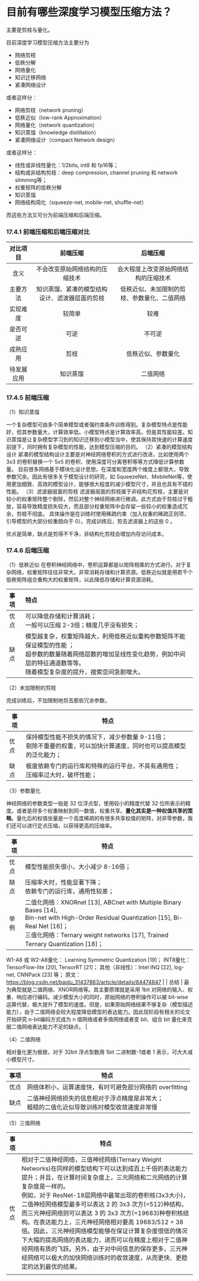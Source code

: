 


# 目前有哪些深度学习模型压缩方法？

主要是剪枝与量化。


目前深度学习模型压缩方法主要分为

- 网络剪枝
- 低秩分解
- 网络量化
- 知识迁移网络
- 紧凑网络设计

或者这样分：

- 网络剪枝（network pruning）
- 低秩近似（low-rank Approximation）
- 网络量化（network quantization）
- 知识蒸馏（knowledge distillation）
- 紧凑网络设计（compact Network design）


或者这样分：


- 线性或非线性量化：1/2bits, int8 和 fp16等；
- 结构或非结构剪枝：deep compression, channel pruning 和 network slimming等；
- 权重矩阵的低秩分解
- 知识蒸馏
- 网络结构简化（squeeze-net, mobile-net, shuffle-net）



而这些方法又可分为前端压缩和后端压缩。

### 17.4.1 前端压缩和后端压缩对比

|  对比项目  |                    前端压缩                    |                   后端压缩                   |
| :--------: | :--------------------------------------------: | :------------------------------------------: |
|    含义    |         不会改变原始网络结构的压缩技术         |     会大程度上改变原始网络结构的压缩技术     |
|  主要方法  | 知识蒸馏、紧凑的模型结构设计、滤波器层面的剪枝 | 低秩近似、未加限制的剪枝、参数量化、二值网络 |
|  实现难度  |                     较简单                     |                     较难                     |
|  是否可逆  |                      可逆                      |                    不可逆                    |
|  成熟应用  |                      剪枝                      |              低秩近似、参数量化              |
| 待发展应用 |                    知识蒸馏                    |                   二值网络                   |


### 17.4.5 前端压缩

（1）知识蒸馏

一个复杂模型可由多个简单模型或者强约束条件训练得到。复杂模型特点是性能好，但其参数量大，计算效率低。小模型特点是计算效率高，但是其性能较差。知识蒸馏是让复杂模型学习到的知识迁移到小模型当中，使其保持其快速的计算速度前提下，同时拥有复杂模型的性能，达到模型压缩的目的。
（2）紧凑的模型结构设计
紧凑的模型结构设计主要是对神经网络卷积的方式进行改进，比如使用两个 3x3 的卷积替换一个 5x5 的卷积、使用深度可分离卷积等等方式降低计算参数量。  目前很多网络基于模块化设计思想，在深度和宽度两个维度上都很大，导致参数冗余。因此有很多关于模型设计的研究，如 SqueezeNet、MobileNet等，使用更加细致、高效的模型设计，能够很大程度的减少模型尺寸，并且也具有不错的性能。
（3）滤波器层面的剪枝
滤波器层面的剪枝属于非结构花剪枝，主要是对较小的权重矩阵整个剔除，然后对整个神经网络进行微调。此方式由于剪枝过于粗放，容易导致精度损失较大，而且部分权重矩阵中会存留一些较小的权重造成冗余，剪枝不彻底。  具体操作是在训练时使用稀疏约束（加入权重的稀疏正则项，引导模型的大部分权重趋向于 0）。完成训练后，剪去滤波器上的这些 0 。

优点是简单，缺点是剪得不干净，非结构化剪枝会增加内存访问成本。

### 17.4.6 后端压缩
（1）低秩近似
在卷积神经网络中，卷积运算都是以矩阵相乘的方式进行。对于复杂网络，权重矩阵往往非常大，非常消耗存储和计算资源。低秩近似就是用若干个低秩矩阵组合重构大的权重矩阵，以此降低存储和计算资源消耗。

| 事项 | 特点                                                         |
| :--- | :----------------------------------------------------------- |
| 优点 | 可以降低存储和计算消耗；<br />一般可以压缩 2-3倍；精度几乎没有损失； |
| 缺点 | 模型越复杂，权重矩阵越大，利用低秩近似重构参数矩阵不能保证模型的性能 ；   <br />超参数的数量随着网络层数的增加呈线性变化趋势，例如中间层的特征通道数等等。 <br />随着模型复杂度的提升，搜索空间急剧增大。 |

（2）未加限制的剪枝

完成训练后，不加限制地剪去那些冗余参数。

| 事项 | 特点                                                         |
| ---- | ------------------------------------------------------------ |
| 优点 | 保持模型性能不损失的情况下，减少参数量 9-11倍； <br />剔除不重要的权重，可以加快计算速度，同时也可以提高模型的泛化能力； |
| 缺点 | 极度依赖专门的运行库和特殊的运行平台，不具有通用性；<br /> 压缩率过大时，破坏性能； |

（3）参数量化

神经网络的参数类型一般是 32 位浮点型，使用较小的精度代替 32 位所表示的精度。或者是将多个权重映射到同一数值，权重共享。**量化其实是一种权值共享的策略**。量化后的权值张量是一个高度稀疏的有很多共享权值的矩阵，对非零参数，我们还可以进行定点压缩，以获得更高的压缩率。

| 事项 | 特点                                                         |
| ---- | ------------------------------------------------------------ |
| 优点 | 模型性能损失很小，大小减少 8-16倍；                           |
| 缺点 | 压缩率大时，性能显著下降； <br />依赖专门的运行库，通用性较差； |
| 举例 | 二值化网络：XNORnet [13], ABCnet with Multiple Binary Bases [14], <br />Bin-net with High-Order Residual Quantization [15], Bi-Real Net [16]；<br/>三值化网络：Ternary weight networks [17], Trained Ternary Quantization [18]；
W1-A8 或 W2-A8量化： Learning Symmetric Quantization [19]；
INT8量化：TensorFlow-lite [20], TensorRT [21]；
其他（非线性）：Intel INQ [22], log-net, CNNPack [23] 等；
原文：https://blog.csdn.net/baidu_31437863/article/details/84474847 |
| 总结 | 最为典型就是二值网络、XNOR网络等。其主要原理就是采用 1bit 对网络的输入、权重、响应进行编码。减少模型大小的同时，原始网络的卷积操作可以被 bit-wise运算代替，极大提升了模型的速度。但是，如果原始网络结果不够复杂（模型描述能力），由于二值网络会较大程度降低模型的表达能力。因此现阶段有相关的论文开始研究 n-bit编码方式成为 n 值网络或者多值网络或者变 bit、组合 bit 量化来克服二值网络表达能力不足的缺点。 |

（4）二值网络

相对量化更为极致，对于 32bit 浮点型数用 1bit 二进制数-1或者 1 表示，可大大减小模型尺寸。

| 事项 | 特点                                                         |
| ---- | ------------------------------------------------------------ |
| 优点 | 网络体积小，运算速度快，有时可避免部分网络的 overfitting      |
| 缺点 | 二值神经网络损失的信息相对于浮点精度是非常大；<br />粗糙的二值化近似导致训练时模型收敛速度非常慢 |

（5）三值网络

| 事项 | 特点                                                         |
| ---- | ------------------------------------------------------------ |
| 优点 | 相对于二值神经网络，三值神经网络(Ternary Weight Networks)在同样的模型结构下可以达到成百上千倍的表达能力提升；并且，在计算时间复杂度上，三元网络和二元网络的计算复杂度是一样的。<br />例如，对于 ResNet-18层网络中最常出现的卷积核(3x3大小)，二值神经网络模型最多可以表达 2 的 3x3 次方(=512)种结构，而三元神经网络则可以表达 3 的 3x3 次方(=19683)种卷积核结构。在表达能力上，三元神经网络相对要高 19683/512 = 38倍。因此，三元神经网络模型能够在保证计算复杂度很低的情况下大幅的提高网络的表达能力，进而可以在精度上相对于二值神经网络有质的飞跃。另外，由于对中间信息的保存更多，三元神经网络可以极大的加快网络训练时的收敛速度，从而更快、更稳定的达到最优的结果。 |
|      |                                                              |
